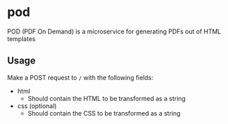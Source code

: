 # pod
POD (PDF On Demand) is a microservice for generating PDFs out of HTML templates

## Usage

Make a POST request to `/` with the following fields:
* html
  * Should contain the HTML to be transformed as a string
* css (optional)
  * Should contain the CSS to be transformed as a string
